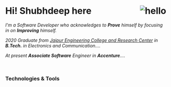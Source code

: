 # Hi! Shubhdeep here <img align= "right" alt="hello" src="https://media.giphy.com/media/42tS2cfBtj8Y/giphy.gif?cid=ecf05e47pw1f9dy6aeirtldn5p8avyxtnn9fwdy8lsitpacy&rid=giphy.gif&ct=s" />

<p>
<em>  
I'm a Software Developer who acknowledges to <b>Prove</b> himself by focusing in on <b>Improving</b> himself.

2020 Graduate from <a href = "https://www.jecrcfoundation.com/">Jaipur Engineering College and Research Center</a> in <b>B.Tech.</b> in Electronics and Communication....

At present <b>Associate Software</b> Engineer in <b>Accenture</b>....
</em>

<br>

### Technologies & Tools

</p>
